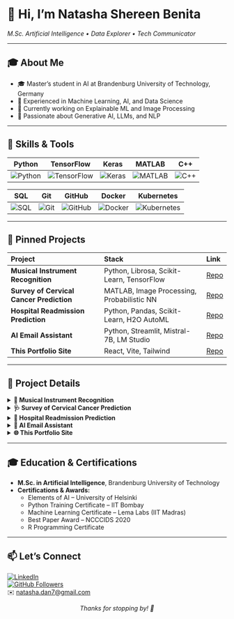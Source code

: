 # 👋 Hi, I’m Natasha Shereen Benita  
_M.Sc. Artificial Intelligence • Data Explorer • Tech Communicator_

---

## 🎓 About Me
- 🎓 Master’s student in AI at Brandenburg University of Technology, Germany  
- 💼 Experienced in Machine Learning, AI, and Data Science  
- 🔭 Currently working on Explainable ML and Image Processing  
- 🌱 Passionate about Generative AI, LLMs, and NLP  

---

## 🔧 Skills & Tools

| Python | TensorFlow | Keras | MATLAB | C++ |
|:------:|:----------:|:-----:|:------:|:---:|
| ![Python](https://img.shields.io/badge/Python-3670A0?style=flat&logo=python&logoColor=ffdd54) | ![TensorFlow](https://img.shields.io/badge/TensorFlow-FF6F00?style=flat&logo=tensorflow&logoColor=white) | ![Keras](https://img.shields.io/badge/Keras-D00000?style=flat&logo=keras&logoColor=white) | ![MATLAB](https://img.shields.io/badge/MATLAB-0076A8?style=flat&logo=mathworks&logoColor=white) | ![C++](https://img.shields.io/badge/C++-00599C?style=flat&logo=cplusplus&logoColor=white) |

| SQL | Git | GitHub | Docker | Kubernetes |
|:---:|:---:|:------:|:------:|:----------:|
| ![SQL](https://img.shields.io/badge/SQL-003B57?style=flat&logo=postgresql&logoColor=white) | ![Git](https://img.shields.io/badge/Git-F05032?style=flat&logo=git&logoColor=white) | ![GitHub](https://img.shields.io/badge/GitHub-181717?style=flat&logo=github&logoColor=white) | ![Docker](https://img.shields.io/badge/Docker-2496ED?style=flat&logo=docker&logoColor=white) | ![Kubernetes](https://img.shields.io/badge/Kubernetes-326CE5?style=flat&logo=kubernetes&logoColor=white) |

---

## 🚀 Pinned Projects

| Project                                    | Stack                                           | Link                                                                                  |
|:-------------------------------------------|:------------------------------------------------|:--------------------------------------------------------------------------------------|
| **Musical Instrument Recognition**         | Python, Librosa, Scikit-Learn, TensorFlow       | [Repo](https://github.com/Natdan24/Musical_Instrument_recognition)                   |
| **Survey of Cervical Cancer Prediction**   | MATLAB, Image Processing, Probabilistic NN      | [Repo](https://github.com/Natdan24/Survey_cervical_Cancer_prediction)                |
| **Hospital Readmission Prediction**        | Python, Pandas, Scikit-Learn, H2O AutoML        | [Repo](https://github.com/Natdan24/Hospital_Readmission_prediction)                   |
| **AI Email Assistant**                     | Python, Streamlit, Mistral-7B, LM Studio        | [Repo](https://github.com/Natdan24/ai-email-assistant)                                |
| **This Portfolio Site**                    | React, Vite, Tailwind                           | [Repo](https://github.com/Natdan24/my-portfolio)                                      |

---

## 📂 Project Details

<details>
<summary><strong>🎵 Musical Instrument Recognition</strong></summary>

- **Stack:** Python, Librosa, Scikit-Learn, TensorFlow  
- **Summary:** Hybrid GMM–SVM & LSTM audio classification of 10 instrument classes.  
- **Key Result:** 91% accuracy with the LSTM model.  
- 🔗 [View Repo](https://github.com/Natdan24/Musical_Instrument_recognition)  

</details>

<details>
<summary><strong>🩺 Survey of Cervical Cancer Prediction</strong></summary>

- **Stack:** MATLAB, Image Processing, Probabilistic Neural Network  
- **Summary:** RGB→LAB + entropy features + PNN for cervical cell malignancy detection.  
- **Publication:** Best Paper Award at NCCCIDS 2020; Springer AISC vol 1317, pp 971–982.  
- 🔗 [View Repo](https://github.com/Natdan24/Survey_cervical_Cancer_prediction)  
- 🔗 [View Chapter (DOI)](https://doi.org/10.1007/978-981-16-1056-1_80)  

</details>

<details>
<summary><strong>🏥 Hospital Readmission Prediction</strong></summary>

- **Stack:** Python, Pandas, Scikit-Learn, H2O AutoML  
- **Summary:** EDA & predictive modeling for patient readmission risk using eICU data.  
- **Key Result:** GBM model achieved 99% accuracy & 1.0 AUC.  
- 🔗 [View Repo](https://github.com/Natdan24/Hospital_Readmission_prediction)  

</details>

<details>
<summary><strong>📝 AI Email Assistant</strong></summary>

- **Stack:** Python, Streamlit, Requests, Mistral-7B (LM Studio)  
- **Summary:** Offline Streamlit app that drafts professional emails with tone selection.  
- **Features:** Formal/Friendly/Apologetic/Confident tones, bullet-point input, error handling.  
- 🔗 [View Repo](https://github.com/Natdan24/ai-email-assistant)  

</details>

<details>
<summary><strong>🌐 This Portfolio Site</strong></summary>

- **Stack:** React, Vite, Tailwind CSS  
- **Summary:** Personal portfolio showcasing AI and EDA projects in a single-page flip-card design.  
- 🔗 [View Repo](https://github.com/Natdan24/my-portfolio)  

</details>

---

## 🎓 Education & Certifications

- **M.Sc. in Artificial Intelligence**, Brandenburg University of Technology  
- **Certifications & Awards:**  
  - Elements of AI – University of Helsinki  
  - Python Training Certificate – IIT Bombay  
  - Machine Learning Certificate – Lema Labs (IIT Madras)  
  - Best Paper Award – NCCCIDS 2020  
  - R Programming Certificate  

---

## 📫 Let’s Connect

[![LinkedIn](https://img.shields.io/badge/LinkedIn-0A66C2?logo=linkedin&logoColor=white)](https://www.linkedin.com/in/natasha-shereen-benita-132b70227/)  
[![GitHub Followers](https://img.shields.io/github/followers/Natdan24?label=Follow&style=social)](https://github.com/Natdan24)  
✉️ <natasha.dan7@gmail.com>

<p align="center"><em>Thanks for stopping by! 🚀</em></p>
